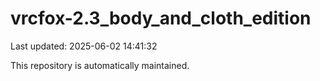 # vrcfox-2.3_body_and_cloth_edition

Last updated: 2025-06-02 14:41:32

This repository is automatically maintained.
